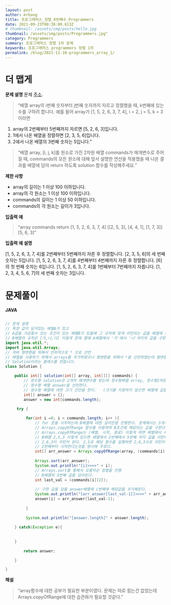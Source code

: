 ```yaml
---
layout: post
author: mrbang
title: 프로그래머스_정렬_K번째수_Programmers
date: 2021-09-23T00:30:00.613Z
# thumbnail: /assets/img/posts/hello.jpg
thumbnail: /assets/img/posts/Programmers.jpg"
category: Programmers
summary: 프로그래머스 정렬 1차 문제 
keywords: 프로그래머스 programmers 정렬 1차 
permalink: /blog/2021-11-10-programmers_array_1/
---
```

# 더 맵게

**문제 설명** 문제 [주소](https://programmers.co.kr/learn/courses/30/lessons/42748?language=java).

> “배열 array의 i번째 숫자부터 j번째 숫자까지 자르고 정렬했을 때, k번째에 있는 수를 구하려 합니다.
예를 들어 array가 [1, 5, 2, 6, 3, 7, 4], i = 2, j = 5, k = 3이라면
1. array의 2번째부터 5번째까지 자르면 [5, 2, 6, 3]입니다.
2. 1에서 나온 배열을 정렬하면 [2, 3, 5, 6]입니다.
3. 2에서 나온 배열의 3번째 숫자는 5입니다.”

> “배열 array, [i, j, k]를 원소로 가진 2차원 배열 commands가 매개변수로 주어질 때, commands의 모든 원소에 대해 앞서 설명한 연산을 적용했을 때 나온 결과를 배열에 담아 return 하도록 solution 함수를 작성해주세요.”

**제한 사항** 

* array의 길이는 1 이상 100 이하입니다.
* array의 각 원소는 1 이상 100 이하입니다.
* commands의 길이는 1 이상 50 이하입니다.
* commands의 각 원소는 길이가 3입니다.

**입출력 예** 

> “array	            commands	                        return
[1, 5, 2, 6, 3, 7, 4]	[[2, 5, 3], [4, 4, 1], [1, 7, 3]]	[5, 6, 3]”

**입출력 예 설명** 

[1, 5, 2, 6, 3, 7, 4]를 2번째부터 5번째까지 자른 후 정렬합니다. [2, 3, 5, 6]의 세 번째 숫자는 5입니다.
[1, 5, 2, 6, 3, 7, 4]를 4번째부터 4번째까지 자른 후 정렬합니다. [6]의 첫 번째 숫자는 6입니다.
[1, 5, 2, 6, 3, 7, 4]를 1번째부터 7번째까지 자릅니다. [1, 2, 3, 4, 5, 6, 7]의 세 번째 숫자는 3입니다.

# 문제풀이 

**JAVA** 
```java

// 문제 설명 
// 특정 값이 담겨있는 배열A가 있고 
// A값을 가공할수 있는 조건이 있는 배열B가 있을때 그 규칙에 맞게 리턴되는 값을 배열에 담아서 리턴하는 문제이다. 
// B배열의 규칙은 [가,나,다] 이렇게 존재 할때 A배열에서 '가'에서 '나'까지의 값을 구한뒤 '다'번째 값을 배열에 담아서 리턴하는 문제이다. 
import java.util.*;                 
import java.util.Arrays;            
// 자바 형변환을 위해서 인위적으로 * 으로 선언
// 배열을 사용하기 위해서 arrays를 추가하였으나 형변환을 위해서 *을 선언하였는데 형변환만 진행되는 IMPORT내역 찾아보기 
// Solution이라는 클래스를 만듭니다. 
class Solution {                    

    public int[] solution(int[] array, int[][] commands) {      
        // 정수형 solution은 2개의 매개변수를 받는데 정수형배열 array, 정수형2차원 배열 commands를 받는다. 
        // 정수형 배열 answer을 선언한다. 
        // 정수형 배열에 대한 크기 선언을 한다.   (크기를 지정하지 않으면 배열에 값을 못넣는다.)
        int[] answer = {};                                      
        answer = new int[commands.length];                      
        
     try {

         for(int i =0; i < commands.length; i++ ){              
             // for 문을 시작하는데 B배열에 대한 길이만큼 진행한다. 문제예시는 3개가 있으므로 3개까지 진행 된다. 
             // Arrays.copyOfRange 함수를 이용하여 B조건에 해당되는 값을 구한다. 
             // Arrays.copyOfRange는 (배열, 시작, 종료) 이렇게 하면 배열에서 시작열에서 종료열에 대한 값을 선택하여 값을 리턴하게 된다.  
             // B배열 2,5,3 이렇게 있으면 배열에서 2번째에서 5번째 까지 값을 리턴하게 되는데 배열은 0부터 시작하게 되니 [1, 5, 2, 6, 3, 7, 4]에서 
             // 2,6,3이 리턴이 된다. 2,5로 해당 함수를 실행하면 2,6,3으로 리턴이 된다. 그러므로 시작값에서 -1을 진행하며 
             // 2번째부터 시작한다는것을 명시해 주었다.         
             int[] arr_answer = Arrays.copyOfRange(array, (commands[i][0])-1 , commands[i][1] );      
             
             Arrays.sort(arr_answer);                                                                   
             System.out.println("[i]>>>>" + i);
             // Arrays.sort를 통해서 오름차순 정렬을 진행
             // B배열의 3번째 값을 담아둔다.                
             int last_val = (commands[i][2]);                                                           
             
             // 구한 값을 담을 answer배열에 i번째에 해당값을 추가해둔다. 
             System.out.println("[arr_answer[last_val-1]]>>>>" + arr_answer[last_val-1]);
             answer[i] = arr_answer[last_val-1];                                                        
                
         }
         
         System.out.println("[answer.length]" + answer.length);
         
    } catch(Exception e){
    
    
    }          
        
        return answer;

    }

}

```

**해설** 

> “array함수에 대한 공부가 필요한 부분이였다. 문제는 따로 힘는건 없었는데 Arrays.copyOfRange에 대한 습관화가 필요할 것같다.”
